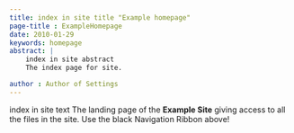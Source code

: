 ```yaml
---
title: index in site title "Example homepage"
page-title : ExampleHomepage
date: 2010-01-29
keywords: homepage
abstract: |
    index in site abstract 
    The index page for site.

author : Author of Settings 
---
```


index in site text The landing page of the **Example Site** giving access to all the files in the site. Use the black Navigation Ribbon above! 

